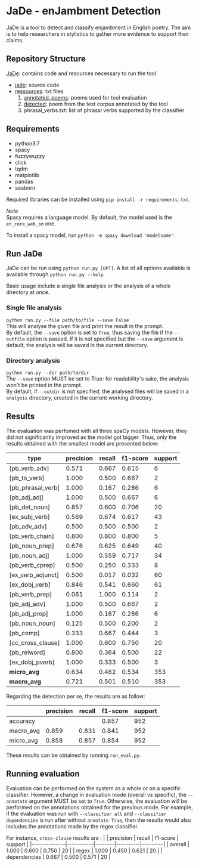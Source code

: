# JaDe - enJambment Detection

JaDe is a tool to detect and classify enjambment in English poetry.
The aim is to help researchers in stylistics to gather more evidence to support
their claims.

## Repository Structure

[JaDe](https://github.com/MongetE/JaDe/tree/master/JaDe): contains code and
resources necessary to run the tool
- [jade](https://github.com/MongetE/JaDe/tree/master/JaDe/jade): source code
- [ressources](https://github.com/MongetE/JaDe/tree/master/JaDe/resources/): txt files
    1. [annotated_poems](https://github.com/MongetE/JaDe/tree/master/JaDe/resources/annotated_poems):
    poems used for tool evaluation
    2. [detected](https://github.com/MongetE/JaDe/tree/master/JaDe/resources/detected):
    poem from the test corpus annotated by the tool
    3. phrasal_verbs.txt: list of phrasal verbs supported by the classifier

## Requirements

- python3.7
- spacy
- fuzzywuzzy
- click
- tqdm
- matplotlib
- pandas
- seaborn

Required libraries can be installed using `pip install -r requirements.txt`.

*Note*  
Spacy requires a language model. By default, the model used is  the
`en_core_web_sm` one.

To install a spacy model, run `python -m spacy download "modelname"`.

## Run JaDe

JaDe can be run using `python run.py [OPT]`. A list of all options available is
available through `python run.py --help`.

Basic usage include a single file analysis or the analysis of a whole directory
at once.  

### Single file analysis

`python run.py --file path/to/file --save False`  
This will analyse the given file and print the result in the prompt.  
By default, the `--save` option is set to `True`, thus saving the file if the
`--outfile` option is passed.
If it is not specified but the `--save` argument is default, the analysis will
be saved in the current directory.

### Directory analysis

`python run.py --dir path/to/dir`  
The `--save` option MUST be set to True: for readability's sake, the analysis
won't be printed in the prompt.  
By default, if `--outdir` is not specified, the analysed files will be saved in
a `analysis` directory, created in the current working directory.

## Results

The evaluation was perfomed with all three spaCy models. However, they did not
significantly improved as the model got bigger. Thus, only the results obtained
with the smallest model are presented below:

| type              | precision | recall | f1-score | support |
|-------------------|-----------|--------|----------|---------|
| [pb_verb_adv]     | 0.571     | 0.667  | 0.615    | 6       |
| [pb_to_verb]      | 1.000     | 0.500  | 0.667    | 2       |
| [pb_phrasal_verb] | 1.000     | 0.167  | 0.286    | 6       |
| [pb_adj_adj]      | 1.000     | 0.500  | 0.667    | 6       |
| [pb_det_noun]     | 0.857     | 0.600  | 0.706    | 20      |
| [ex_subj_verb]    | 0.569     | 0.674  | 0.617    | 43      |
| [pb_adv_adv]      | 0.500     | 0.500  | 0.500    | 2       |
| [pb_verb_chain]   | 0.800     | 0.800  | 0.800    | 5       |
| [pb_noun_prep]    | 0.676     | 0.625  | 0.649    | 40      |
| [pb_noun_adj]     | 1.000     | 0.559  | 0.717    | 34      |
| [pb_verb_cprep]   | 0.500     | 0.250  | 0.333    | 8       |
| [ex_verb_adjunct] | 0.500     | 0.017  | 0.032    | 60      |
| [ex_dobj_verb]    | 0.846     | 0.541  | 0.660    | 61      |
| [pb_verb_prep]    | 0.061     | 1.000  | 0.114    | 2       |
| [pb_adj_adv]      | 1.000     | 0.500  | 0.667    | 2       |
| [pb_adj_prep]     | 1.000     | 0.167  | 0.286    | 6       |
| [pb_noun_noun]    | 0.125     | 0.500  | 0.200    | 2       |
| [pb_comp]         | 0.333     | 0.667  | 0.444    | 3       |
| [cc_cross_clause] | 1.000     | 0.600  | 0.750    | 20      |
| [pb_relword]      | 0.800     | 0.364  | 0.500    | 22      |
| [ex_dobj_pverb]   | 1.000     | 0.333  | 0.500    | 3       |
| **micro_avg**     | 0.634     | 0.462  | 0.534    | 353     |
| **macro_avg**     | 0.721     | 0.501  | 0.510    | 353     |


Regarding the detection per se, the results are as follow:

|           | precision | recall | f1-score | support |
|-----------|-----------|--------|----------|---------|
| accuracy  |           |        | 0.857    | 952     |
| macro_avg | 0.859     | 0.831  | 0.841    | 952     |
| micro_avg | 0.858     | 0.857  | 0.854    | 952     |

These results can be obtained by running `run_eval.py`.

## Running evaluation

Evaluation can be performed on the system as a whole or on a specific classifier.
However, a change in evaluation mode (overall vs specific), the `--annotate`
argument MUST be set to `True`. Otherwise, the evaluation will be performed
on the annotations obtained for the previous mode. For example, if the evaluation
was run with `--classifier all` and `--classifier dependencies` is run after
without `annotate True`, then the results would also includes the annotations
made by the regex classifier.

For instance, `cross-clause` results are :
|              | precision | recall | f1-score | support |
|--------------|-----------|--------|----------|---------|
| overall      | 1.000     | 0.600  | 0.750    | 20      |
| regex        | 1.000     | 0.450  | 0.621    | 20      |
| dependencies | 0.667     | 0.500  | 0.571    | 20      |
